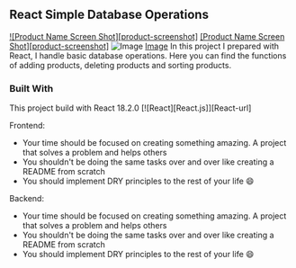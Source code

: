 ## React Simple Database Operations

[![Product Name Screen Shot][product-screenshot]](https://products.vadi.info/screenshot.jpg)
[[Product Name Screen Shot][product-screenshot]](https://products.vadi.info/screenshot.jpg)
![Image](https://products.vadi.info/screenshot.jpg)
[Image](https://products.vadi.info/screenshot.jpg)
In this project I prepared with React, I handle basic database operations. Here you can find the functions of adding products, deleting products and sorting products.

### Built With
This project build with React 18.2.0
[![React][React.js]][React-url]

Frontend:
* Your time should be focused on creating something amazing. A project that solves a problem and helps others
* You shouldn't be doing the same tasks over and over like creating a README from scratch
* You should implement DRY principles to the rest of your life :smile:

Backend:
* Your time should be focused on creating something amazing. A project that solves a problem and helps others
* You shouldn't be doing the same tasks over and over like creating a README from scratch
* You should implement DRY principles to the rest of your life :smile:
